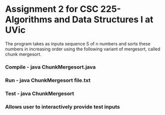 # Assignment 2 for CSC 225- Algorithms and Data Structures I at UVic 
The program takes as inputa sequence S of n numbers and sorts these numbers in increasing order using the following variant of mergesort, called chunk mergesort.

### Compile - java ChunkMergesort.java

### Run - java ChunkMergesort file.txt

### Test - java ChunkMergesort
### Allows user to interactively provide test inputs